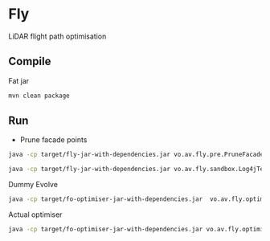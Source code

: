 # Fly

LiDAR flight path optimisation

## Compile

Fat jar 
```bash
mvn clean package 
``` 

## Run

* Prune facade points 

```bash
java -cp target/fly-jar-with-dependencies.jar vo.av.fly.pre.PruneFacadePoints -i /home/vvo/scratch/flight-optimisation/data/pcloud/sp14.txt -o /home/vvo/scratch/flight-optimisation/data/pcloud/sp14-out.txt -r .5 -tolerance .25
```

```bash
java -cp target/fly-jar-with-dependencies.jar vo.av.fly.sandbox.Log4jTest 
```


Dummy Evolve
```bash
java -cp target/fo-optimiser-jar-with-dependencies.jar  vo.av.fly.optimiser.Optimise -evaluator dummy -codec bitvector -population_size 64 -nr_survivors 3 -ls 80 -ss 1 -alt 300 -agl "-30" 30 .05 -u -generations 50 -mutation_rate .05 -crossover_rate .8 -steady_fitness_termination 3 -seed 1 -log logs/a.tsv
```

Actual optimiser
```bash
java -cp target/fo-optimiser-jar-with-dependencies.jar vo.av.fly.optimiser.Optimise -evaluator remote -codec bitvector -population_size 64 -nr_survivors 3 -ls 80 -ss 1 -alt 300 -agl "-30" 30 .05 -u -generations 50 -mutation_rate .05 -crossover_rate .8 -steady_fitness_termination 3 -seed 1 -log logs/b.tsv -i fly/test/test.txt -port 44444
```